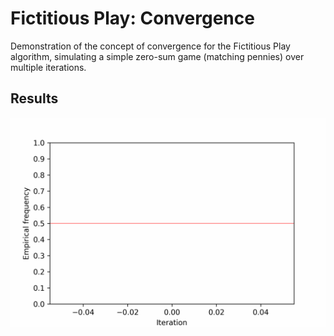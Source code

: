 # Fictitious Play: Convergence

Demonstration of the concept of convergence for the Fictitious Play algorithm, simulating a simple zero-sum game (matching pennies) over multiple iterations.

## Results
![](https://github.com/esalonico/seminar-learning-in-games-ss23/blob/main/fictitious-play.gif)
